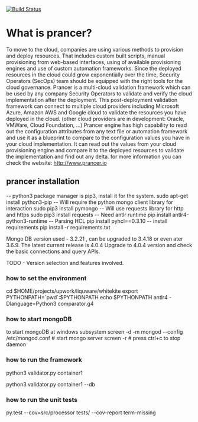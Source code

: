 [![Build Status](https://ebizframework.visualstudio.com/whitekite/_apis/build/status/github-ci-pipeline?branchName=master)](https://ebizframework.visualstudio.com/whitekite/_build/latest?definitionId=8&branchName=master)

# What is prancer?

To move to the cloud, companies are using various methods to provision and deploy resources. That includes custom built scripts, manual provisioning from web-based interfaces, using of available provisioning engines and use of custom automation frameworks. Since the deployed resources in the cloud could grow exponentially over the time, Security Operators (SecOps) team should be equipped with the right tools for the cloud governance.
Prancer is a multi-cloud validation framework which can be used by any company Security Operators to validate and verify the cloud implementation after the deployment.
This post-deployment validation framework can connect to multiple cloud providers including Microsoft Azure, Amazon AWS and Google cloud to validate the resources you have deployed in the cloud. (other cloud providers are in development: Oracle, VMWare, Cloud Foundation, …)
Prancer engine has high capability to read out the configuration attributes from any text file or automation framework and use it as a blueprint to compare to the configuration values you have in your cloud implementation. It can read out the values from your cloud provisioning engine and compare it to the deployed resources to validate the implementation and find out any delta.
for more information you can check the website: http://www.prancer.io

## prancer installation
--  python3 package manager is pip3, install it for the system.
sudo apt-get install python3-pip
--  Will require the python mongo client library for interaction
sudo pip3 install pymongo
--  Will use requests library for http and https
sudo pip3 install requests
--  Need antlr runtime
pip install antlr4-python3-runtime
--  Parsing HCL
pip install pyhcl==0.3.10
-- install requirements
pip install -r requirements.txt

Mongo DB version used - 3.2.21 , can be upgraded to 3.4.18 or even ater 3.6.9. The latest current release is 4.0.4
Upgrade to 4.0.4 version and check the basic connections and query APIs.

TODO - Version selection and features involved.

### how to set the environment
cd $HOME/projects/upwork/liquware/whitekite
export PYTHONPATH=`pwd`:$PYTHONPATH
echo $PYTHONPATH
antlr4 -Dlanguage=Python3 comparator.g4

### how to start mongoDB
to start mongoDB at windows subsystem
screen -d -m mongod --config /etc/mongod.conf # start mongo server
screen -r # press ctrl+c to stop daemon

### how to run the framework
python3 validator.py container1

python3 validator.py container1 --db

### how to run the unit tests
py.test --cov=src/processor tests/ --cov-report term-missing

